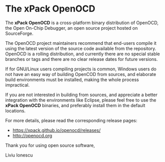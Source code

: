 # The xPack OpenOCD

The **xPack OpenOCD** is a cross-platform binary distribution of OpenOCD, the Open On-Chip Debugger, an open source project hosted on  SourceForge.

The OpenOCD project maintainers recommend that end-users compile it using the latest version of the source code available from the repository. OpenOCD is a rolling distribution, and currently there are no special stable branches or tags and there are no clear release dates for future versions.

If for GNU/Linux users compiling projects is common, Windows users do not have an easy way of building OpenCOD from sources, and elaborate build environments must be installed, making the whole process impractical.

If you are not interested in building from sources, and appreciate a better integration with the environments like Eclipse, please feel free to use the **xPack OpenOCD** binaries, and preferably install them in the default locations.

For more details, please read the corresponding release pages:

- <https://xpack.github.io/openocd/releases/>
- <http://openocd.org>

Thank you for using open source software,

Liviu Ionescu
